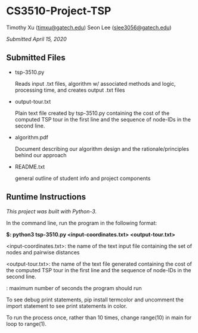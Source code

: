 # CS3510-Project-TSP
Timothy Xu (timxu@gatech.edu)
Seon Lee (slee3056@gatech.edu)

*Submitted April 15, 2020*

## Submitted Files
- tsp-3510.py

    Reads input .txt files, algorithm w/ associated methods and logic, processing time, and creates output .txt files
- output-tour.txt 

    Plain text file created by tsp-3510.py containing the cost of the computed TSP tour in the first line and the sequence of node-IDs in the second line.
- algorithm.pdf

    Document describing our algorithm design and the rationale/principles behind our approach 
- README.txt 

    general outline of student info and project components

## Runtime Instructions  
*This project was built with Python-3.*

In the command line, run the program in the following format:

**$: python3 tsp-3510.py <input-coordinates.txt> <output-tour.txt> <time>**

<input-coordinates.txt>: the name of the text input file containing the set of nodes and pairwise distances

<output-tour.txt>: the name of the text file generated containing the cost of the computed TSP tour in the first line and the sequence of node-IDs in the second line.

<time>: maximum number of seconds the program should run

To see debug print statements, pip install termcolor and uncomment the import statement to see print statements in color.

To run the process once, rather than 10 times, change range(10) in main for loop to range(1).
